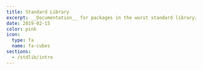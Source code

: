 ```yaml
---
title: Standard Library
excerpt: __Documentation__ for packages in the wurst standard library.
date: 2019-02-15
color: pink
icon:
  type: fa
  name: fa-cubes
sections:
  - /stdlib/intro
---
```

